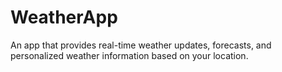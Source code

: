 # WeatherApp
An app that provides real-time weather updates, forecasts, and  personalized weather information based on your location. 
